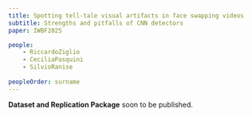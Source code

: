 ```yaml
---
title: Spotting tell-tale visual artifacts in face swapping videos
subtitle: Strengths and pitfalls of CNN detectors
paper: IWBF2025

people:
    - RiccardoZiglio
    - CeciliaPasquini
    - SilvioRanise
    
peopleOrder: surname
---
```


**Dataset and Replication Package** soon to be published.

<!--**Dataset**:
The FOWS dataset, is available [**here**](link2dataset).
 TODO: add link to dataset (zendo) 

**Replication package**:
All experimental material is available [**here**](link2scripts).
<!-- TODO: create github folder on st for the models and weights to be published -->
